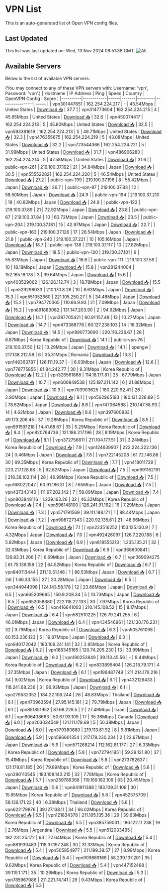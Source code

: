 # VPN List

This is an auto-generated list of Open VPN config files.

## Last Updated

This list was last updated on: Wed, 13 Nov 2024 08:51:38 GMT.
![Alt](https://repobeats.axiom.co/api/embed/186b98318ef1479477931607c1ad7d823f12451f.svg "Repobeats analytics image")

## Available Servers

Below is the list of available VPN servers:

(You may connect to any of these VPN servers with: Username: 'vpn', Password: 'vpn'.)
| Hostname | IP Address | Ping | Speed | Country | OpenVPN Config | Score |
|----------|------------|------|-------|---------|----------------| ----- |
| vpn301447651 | 162.254.224.217 | - | 45.54Mbps | United States | [Download 📥](./configs/server_0_US.ovpn) | 37.7 |
| vpn314773604 | 162.254.224.215 | 4 | 45.65Mbps | United States | [Download 📥](./configs/server_1_US.ovpn) | 32.6 |
| vpn450074417 | 162.254.224.218 | 5 | 45.80Mbps | United States | [Download 📥](./configs/server_2_US.ovpn) | 32.5 |
| vpn593381619 | 162.254.224.213 | 5 | 49.71Mbps | United States | [Download 📥](./configs/server_3_US.ovpn) | 32.3 |
| vpn476355675 | 162.254.224.219 | 5 | 43.08Mbps | United States | [Download 📥](./configs/server_4_US.ovpn) | 32.2 |
| vpn723544366 | 162.254.224.221 | 5 | 31.99Mbps | United States | [Download 📥](./configs/server_5_US.ovpn) | 31.7 |
| vpn486906280 | 162.254.224.214 | 5 | 47.58Mbps | United States | [Download 📥](./configs/server_6_US.ovpn) | 31.6 |
| public-vpn-261 | 219.100.37.192 | 21 | 34.84Mbps | Japan | [Download 📥](./configs/server_7_JP.ovpn) | 30.5 |
| vpn555522821 | 162.254.224.220 | 5 | 46.54Mbps | United States | [Download 📥](./configs/server_8_US.ovpn) | 27.2 |
| public-vpn-199 | 219.100.37.196 | 8 | 55.42Mbps | Japan | [Download 📥](./configs/server_9_JP.ovpn) | 26.7 |
| public-vpn-97 | 219.100.37.83 | 12 | 58.50Mbps | Japan | [Download 📥](./configs/server_10_JP.ovpn) | 24.9 |
| public-vpn-194 | 219.100.37.210 | 18 | 40.82Mbps | Japan | [Download 📥](./configs/server_11_JP.ovpn) | 24.9 |
| public-vpn-123 | 219.100.37.89 | 21 | 72.92Mbps | Japan | [Download 📥](./configs/server_12_JP.ovpn) | 23.8 |
| public-vpn-67 | 219.100.37.84 | 10 | 63.72Mbps | Japan | [Download 📥](./configs/server_13_JP.ovpn) | 23.5 |
| public-vpn-204 | 219.100.37.181 | 15 | 42.97Mbps | Japan | [Download 📥](./configs/server_14_JP.ovpn) | 22.7 |
| public-vpn-163 | 219.100.37.126 | 17 | 26.54Mbps | Japan | [Download 📥](./configs/server_15_JP.ovpn) | 21.8 |
| public-vpn-240 | 219.100.37.221 | 10 | 105.16Mbps | Japan | [Download 📥](./configs/server_16_JP.ovpn) | 18.7 |
| public-vpn-138 | 219.100.37.117 | 10 | 27.82Mbps | Japan | [Download 📥](./configs/server_17_JP.ovpn) | 18.5 |
| public-vpn-120 | 219.100.37.101 | 9 | 55.83Mbps | Japan | [Download 📥](./configs/server_18_JP.ovpn) | 16.6 |
| public-vpn-111 | 219.100.37.59 | 10 | 18.18Mbps | Japan | [Download 📥](./configs/server_19_JP.ovpn) | 15.8 |
| vpn281244004 | 152.165.18.178 | 3 | 39.64Mbps | Japan | [Download 📥](./configs/server_20_JP.ovpn) | 15.6 |
| vpn403529062 | 126.126.112.74 | 3 | 18.78Mbps | Japan | [Download 📥](./configs/server_21_JP.ovpn) | 15.5 |
| vpn529296033 | 210.170.8.26 | 10 | 8.63Mbps | Japan | [Download 📥](./configs/server_22_JP.ovpn) | 15.3 |
| vpn551052660 | 221.105.250.27 | 5 | 34.48Mbps | Japan | [Download 📥](./configs/server_23_JP.ovpn) | 15.2 |
| vpn794770365 | 110.66.9.93 | 21 | 7.09Mbps | Japan | [Download 📥](./configs/server_24_JP.ovpn) | 15.2 |
| vpn891883062 | 131.147.203.90 | 2 | 94.62Mbps | Japan | [Download 📥](./configs/server_25_JP.ovpn) | 14.7 |
| vpn387705421 | 60.91.157.48 | 13 | 10.27Mbps | Japan | [Download 📥](./configs/server_26_JP.ovpn) | 14.7 |
| vpn473388778 | 60.127.238.103 | 14 | 16.32Mbps | Japan | [Download 📥](./configs/server_27_JP.ovpn) | 14.5 |
| vpn890773690 | 220.116.226.67 | 28 | 6.87Mbps | Korea Republic of | [Download 📥](./configs/server_28_KR.ovpn) | 14.1 |
| public-vpn-76 | 219.100.37.50 | 12 | 13.29Mbps | Japan | [Download 📥](./configs/server_29_JP.ovpn) | 14.1 |
| opengw | 217.138.212.58 | 6 | 35.31Mbps | Romania | [Download 📥](./configs/server_30_RO.ovpn) | 13.3 |
| vpn148363787 | 126.111.19.37 | - | 6.03Mbps | Japan | [Download 📥](./configs/server_31_JP.ovpn) | 12.6 |
| vpn778775855 | 61.84.242.77 | 30 | 9.31Mbps | Korea Republic of | [Download 📥](./configs/server_32_KR.ovpn) | 12.2 |
| vpn326561868 | 114.18.171.81 | 25 | 67.79Mbps | Japan | [Download 📥](./configs/server_33_JP.ovpn) | 10.7 |
| vpn600849538 | 125.197.211.142 | 6 | 21.88Mbps | Japan | [Download 📥](./configs/server_34_JP.ovpn) | 10.3 |
| vpn703903625 | 180.220.92.41 | 26 | 2.90Mbps | Japan | [Download 📥](./configs/server_35_JP.ovpn) | 9.1 |
| vpn562965193 | 180.131.228.89 | 5 | 78.62Mbps | Japan | [Download 📥](./configs/server_36_JP.ovpn) | 8.6 |
| vpn747064588 | 210.147.58.93 | 14 | 4.62Mbps | Japan | [Download 📥](./configs/server_37_JP.ovpn) | 8.6 |
| vpn397600933 | 49.173.206.45 | 37 | 9.28Mbps | Korea Republic of | [Download 📥](./configs/server_38_KR.ovpn) | 8.5 |
| vpn591597218 | 14.41.68.67 | 35 | 5.29Mbps | Korea Republic of | [Download 📥](./configs/server_39_KR.ovpn) | 8.4 |
| vpn820764736 | 121.186.217.196 | 28 | 8.19Mbps | Korea Republic of | [Download 📥](./configs/server_40_KR.ovpn) | 8.1 |
| vpn372756811 | 211.104.177.51 | 31 | 3.24Mbps | Korea Republic of | [Download 📥](./configs/server_41_KR.ovpn) | 7.9 |
| vpn124639907 | 222.224.222.136 | 24 | 0.46Mbps | Japan | [Download 📥](./configs/server_42_JP.ovpn) | 7.8 |
| vpn722145208 | 61.72.146.88 | 30 | 69.35Mbps | Korea Republic of | [Download 📥](./configs/server_43_KR.ovpn) | 7.7 |
| vpn418011729 | 223.217.128.68 | 5 | 62.82Mbps | Japan | [Download 📥](./configs/server_44_JP.ovpn) | 7.5 |
| vpn691162191 | 218.38.102.114 | 28 | 46.99Mbps | Korea Republic of | [Download 📥](./configs/server_45_KR.ovpn) | 7.5 |
| vpn168022047 | 60.91.186.31 | 8 | 7.65Mbps | Japan | [Download 📥](./configs/server_46_JP.ovpn) | 7.5 |
| vpn437343140 | 111.97.202.142 | 7 | 59.09Mbps | Japan | [Download 📥](./configs/server_47_JP.ovpn) | 7.4 |
| vpn803848116 | 1.239.163.26 | 32 | 46.32Mbps | Korea Republic of | [Download 📥](./configs/server_48_KR.ovpn) | 7.4 |
| vpn596148100 | 126.241.91.162 | 16 | 7.29Mbps | Japan | [Download 📥](./configs/server_49_JP.ovpn) | 7.3 |
| vpn571791569 | 39.111.188.171 | 1 | 88.44Mbps | Japan | [Download 📥](./configs/server_50_JP.ovpn) | 7.2 |
| vpn908727343 | 220.92.135.61 | 21 | 48.66Mbps | Korea Republic of | [Download 📥](./configs/server_51_KR.ovpn) | 7.1 |
| vpn223516252 | 153.125.130.9 | 7 | 4.32Mbps | Japan | [Download 📥](./configs/server_52_JP.ovpn) | 7.0 |
| vpn492426097 | 126.7.220.188 | 6 | 5.82Mbps | Japan | [Download 📥](./configs/server_53_JP.ovpn) | 6.9 |
| vpn818555213 | 1.235.135.21 | 32 | 32.05Mbps | Korea Republic of | [Download 📥](./configs/server_54_KR.ovpn) | 6.9 |
| vpn368600841 | 126.83.31.206 | 7 | 6.69Mbps | Japan | [Download 📥](./configs/server_55_JP.ovpn) | 6.7 |
| vpn369094275 | 61.75.139.158 | 22 | 64.52Mbps | Korea Republic of | [Download 📥](./configs/server_56_KR.ovpn) | 6.7 |
| vpn840113444 | 211.10.51.146 | 1 | 86.53Mbps | Japan | [Download 📥](./configs/server_57_JP.ovpn) | 6.7 |
| 2i6 | 1.66.33.155 | 27 | 20.28Mbps | Japan | [Download 📥](./configs/server_58_JP.ovpn) | 6.5 |
| vpn344944098 | 124.143.58.178 | 12 | 23.68Mbps | Japan | [Download 📥](./configs/server_59_JP.ovpn) | 6.5 |
| vpn665209685 | 150.9.208.34 | 5 | 10.73Mbps | Japan | [Download 📥](./configs/server_60_JP.ovpn) | 6.5 |
| vpn652058680 | 222.118.22.133 | 30 | 7.97Mbps | Korea Republic of | [Download 📥](./configs/server_61_KR.ovpn) | 6.5 |
| vpn416641003 | 210.145.108.52 | 15 | 8.17Mbps | Japan | [Download 📥](./configs/server_62_JP.ovpn) | 6.4 |
| vpn582510225 | 126.79.241.255 | 6 | 46.01Mbps | Japan | [Download 📥](./configs/server_63_JP.ovpn) | 6.4 |
| vpn434546961 | 121.130.170.231 | 32 | 9.79Mbps | Korea Republic of | [Download 📥](./configs/server_64_KR.ovpn) | 6.3 |
| vpn505761098 | 60.153.236.123 | 5 | 19.87Mbps | Japan | [Download 📥](./configs/server_65_JP.ovpn) | 6.3 |
| vpn940172042 | 183.109.241.141 | 32 | 2.95Mbps | Korea Republic of | [Download 📥](./configs/server_66_KR.ovpn) | 6.2 |
| vpn188345165 | 120.74.205.230 | 13 | 33.99Mbps | Japan | [Download 📥](./configs/server_67_JP.ovpn) | 6.2 |
| vpn190253849 | 39.113.45.56 | - | 9.44Mbps | Korea Republic of | [Download 📥](./configs/server_68_KR.ovpn) | 6.2 |
| vpn833895404 | 126.218.79.171 | 4 | 37.35Mbps | Japan | [Download 📥](./configs/server_69_JP.ovpn) | 6.1 |
| vpn196487749 | 211.214.179.216 | 34 | 9.02Mbps | Korea Republic of | [Download 📥](./configs/server_70_KR.ovpn) | 6.1 |
| vpn432129433 | 118.241.68.236 | 3 | 96.93Mbps | Japan | [Download 📥](./configs/server_71_JP.ovpn) | 6.1 |
| vpn279532352 | 184.22.106.244 | 26 | 48.83Mbps | Thailand | [Download 📥](./configs/server_72_TH.ovpn) | 6.1 |
| vpn470963594 | 27.95.145.181 | 2 | 79.79Mbps | Japan | [Download 📥](./configs/server_73_JP.ovpn) | 6.1 |
| vpn851851952 | 87.68.228.5 | 2 | 27.49Mbps | Israel | [Download 📥](./configs/server_74_IL.ovpn) | 6.1 |
| vpn606438663 | 50.67.93.109 | 17 | 35.36Mbps | Canada | [Download 📥](./configs/server_75_CA.ovpn) | 6.0 |
| vpn203034549 | 121.111.178.69 | 5 | 50.38Mbps | Japan | [Download 📥](./configs/server_76_JP.ovpn) | 6.0 |
| vpn379380680 | 219.113.61.92 | 8 | 9.81Mbps | Japan | [Download 📥](./configs/server_77_JP.ovpn) | 5.9 |
| vpn596601354 | 217.178.230.234 | 2 | 22.67Mbps | Japan | [Download 📥](./configs/server_78_JP.ovpn) | 5.9 |
| vpn571268214 | 112.162.81.177 | 27 | 6.33Mbps | Korea Republic of | [Download 📥](./configs/server_79_KR.ovpn) | 5.8 |
| vpn727941951 | 59.29.121.80 | 37 | 15.41Mbps | Korea Republic of | [Download 📥](./configs/server_80_KR.ovpn) | 5.8 |
| vpn273782637 | 121.178.81.185 | 26 | 79.89Mbps | Korea Republic of | [Download 📥](./configs/server_81_KR.ovpn) | 5.8 |
| vpn280110545 | 183.108.143.215 | 32 | 7.78Mbps | Korea Republic of | [Download 📥](./configs/server_82_KR.ovpn) | 5.7 |
| vpn259789368 | 119.169.182.109 | 63 | 20.45Mbps | Japan | [Download 📥](./configs/server_83_JP.ovpn) | 5.6 |
| vpn641911388 | 183.109.31.108 | 30 | 15.85Mbps | Korea Republic of | [Download 📥](./configs/server_84_KR.ovpn) | 5.6 |
| vpn452575709 | 58.136.171.22 | 40 | 6.38Mbps | Thailand | [Download 📥](./configs/server_85_TH.ovpn) | 5.6 |
| vpn622179876 | 39.127.138.11 | 34 | 66.02Mbps | Korea Republic of | [Download 📥](./configs/server_86_KR.ovpn) | 5.5 |
| vpn121834378 | 211.195.135.36 | 29 | 39.63Mbps | Korea Republic of | [Download 📥](./configs/server_87_KR.ovpn) | 5.5 |
| vpn385759031 | 186.122.11.238 | 19 | 2.76Mbps | Argentina | [Download 📥](./configs/server_88_AR.ovpn) | 5.5 |
| vpn512033495 | 182.231.25.172 | 63 | 72.64Mbps | Korea Republic of | [Download 📥](./configs/server_89_KR.ovpn) | 5.4 |
| vpn881930483 | 118.37.197.248 | 30 | 31.33Mbps | Korea Republic of | [Download 📥](./configs/server_90_KR.ovpn) | 5.4 |
| vpn505854977 | 211.199.38.57 | 27 | 8.99Mbps | Korea Republic of | [Download 📥](./configs/server_91_KR.ovpn) | 5.4 |
| vpn909869168 | 58.239.137.201 | 35 | 9.62Mbps | Korea Republic of | [Download 📥](./configs/server_92_KR.ovpn) | 5.4 |
| vpn447152488 | 39.119.1.171 | 35 | 10.26Mbps | Korea Republic of | [Download 📥](./configs/server_93_KR.ovpn) | 5.3 |
| vpn785967086 | 211.221.74.141 | 29 | 9.43Mbps | Korea Republic of | [Download 📥](./configs/server_94_KR.ovpn) | 5.3 |
